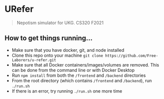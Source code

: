 # URefer

> Nepotism simulator for UKG. CS320 F2021

## How to get things running...
- Make sure that you have docker, git, and node installed
- Clone this repo onto your machine `git clone https://github.com/Free-Laborers/u-refer.git`
- Make sure that all Docker containers/images/volumes are removed. This can be done from the command line or with Docker Desktop
- Run `npm install` from both the `/frontend` and `/backend` directories
- From the root directory (which contains `/frontend` and `/backend`), run `./run.sh`
- If there is an error, try running `./run.sh` one more time
